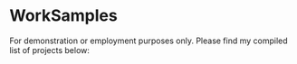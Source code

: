# WorkSamples
For demonstration or employment purposes only. Please find my compiled list of projects below:
